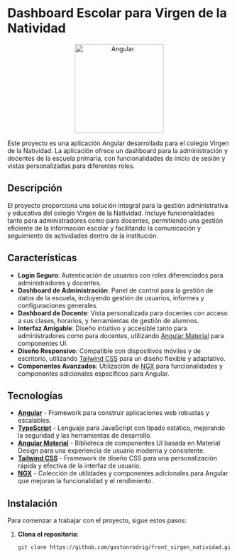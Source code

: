 # Dashboard Escolar para Virgen de la Natividad

<p align="center">
  <img src="https://angular.io/assets/images/logos/angular/angular.png" alt="Angular" width="200"/>
</p>

Este proyecto es una aplicación Angular desarrollada para el colegio Virgen de la Natividad. La aplicación ofrece un dashboard para la administración y docentes de la escuela primaria, con funcionalidades de inicio de sesión y vistas personalizadas para diferentes roles.

## Descripción

El proyecto proporciona una solución integral para la gestión administrativa y educativa del colegio Virgen de la Natividad. Incluye funcionalidades tanto para administradores como para docentes, permitiendo una gestión eficiente de la información escolar y facilitando la comunicación y seguimiento de actividades dentro de la institución.

## Características

- **Login Seguro**: Autenticación de usuarios con roles diferenciados para administradores y docentes.
- **Dashboard de Administración**: Panel de control para la gestión de datos de la escuela, incluyendo gestión de usuarios, informes y configuraciones generales.
- **Dashboard de Docente**: Vista personalizada para docentes con acceso a sus clases, horarios, y herramientas de gestión de alumnos.
- **Interfaz Amigable**: Diseño intuitivo y accesible tanto para administradores como para docentes, utilizando [Angular Material](https://material.angular.io/) para componentes UI.
- **Diseño Responsivo**: Compatible con dispositivos móviles y de escritorio, utilizando [Tailwind CSS](https://tailwindcss.com/) para un diseño flexible y adaptativo.
- **Componentes Avanzados**: Utilización de [NGX](https://www.npmjs.com/org/ngx) para funcionalidades y componentes adicionales específicos para Angular.

## Tecnologías

- [**Angular**](https://angular.io/) - Framework para construir aplicaciones web robustas y escalables.
- [**TypeScript**](https://www.typescriptlang.org/) - Lenguaje para JavaScript con tipado estático, mejorando la seguridad y las herramientas de desarrollo.
- [**Angular Material**](https://material.angular.io/) - Biblioteca de componentes UI basada en Material Design para una experiencia de usuario moderna y consistente.
- [**Tailwind CSS**](https://tailwindcss.com/) - Framework de diseño CSS para una personalización rápida y efectiva de la interfaz de usuario.
- [**NGX**](https://www.npmjs.com/org/ngx) - Colección de utilidades y componentes adicionales para Angular que mejoran la funcionalidad y el rendimiento.

## Instalación

Para comenzar a trabajar con el proyecto, sigue estos pasos:

1. **Clona el repositorio**:
   ```bash
   git clone https://github.com/gastonrodrig/front_virgen_natividad.git